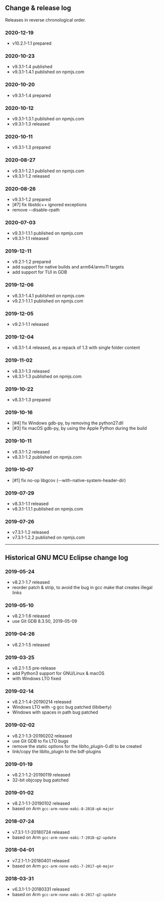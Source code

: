 ## Change & release log

Releases in reverse chronological order.

### 2020-12-19

- v10.2.1-1.1 prepared

### 2020-10-23

- v9.3.1-1.4 published
- v9.3.1-1.4.1 published on npmjs.com

### 2020-10-20

- v9.3.1-1.4 prepared

### 2020-10-12

- v9.3.1-1.3.1 published on npmjs.com
- v9.3.1-1.3 released

### 2020-10-11

- v9.3.1-1.3 prepared

### 2020-08-27

- v9.3.1-1.2.1 published on npmjs.com
- v9.3.1-1.2 released

### 2020-08-26

- v9.3.1-1.2 prepared
- [#7] fix libstdc++ ignored exceptions
- remove --disable-rpath

### 2020-07-03

- v9.3.1-1.1.1 published on npmjs.com
- v9.3.1-1.1 released

### 2019-12-11

- v9.2.1-1.2 prepared
- add support for native builds and arm64/armv7l targets
- add support for TUI in GDB

### 2019-12-06

- v8.3.1-1.4.1 published on npmjs.com
- v9.2.1-1.1.1 published on npmjs.com

### 2019-12-05

- v9.2.1-1.1 released

### 2019-12-04

- v8.3.1-1.4 released, as a repack of 1.3 with single folder content

### 2019-11-02

- v8.3.1-1.3 released
- v8.3.1-1.3 published on npmjs.com

### 2019-10-22

- v8.3.1-1.3 prepared

### 2019-10-16

- [#4] fix Windows gdb-py, by removing the python27.dll
- [#3] fix macOS gdb-py, by using the Apple Python during the build

### 2019-10-11

- v8.3.1-1.2 released
- v8.3.1-1.2 published on npmjs.com

### 2019-10-07

- [#1] fix no-op libgcov (--with-native-system-header-dir)

### 2019-07-29

- v8.3.1-1.1 released
- v8.3.1-1.1.1 published on npmjs.com

### 2019-07-26

- v7.3.1-1.2 released
- v7.3.1-1.2.2 published on npmjs.com

___

## Historical GNU MCU Eclipse change log

### 2019-05-24

- v8.2.1-1.7 released
- reorder patch & strip, to avoid the bug in gcc make that
  creates illegal links

### 2019-05-10

- v8.2.1-1.6 released
- use Git GDB 8.3.50, 2019-05-09

### 2019-04-26

- v8.2.1-1.5 released

### 2019-03-25

- v8.2.1-1.5 pre-release
- add Python3 support for GNU/Linux & macOS
- with Windows LTO fixed

### 2019-02-14

- v8.2.1-1.4-20190214 released
- Windows LTO with -g gcc bug patched (libiberty)
- Windows with spaces in path bug patched

### 2019-02-02

- v8.2.1-1.3-20190202 released
- use Git GDB to fix LTO bugs
- remove the static options for the liblto_plugin-0.dll to be created
- link/copy the liblto_plugin to the bdf-plugins 

### 2019-01-19

- v8.2.1-1.2-20190119 released
- 32-bit objcopy bug patched

### 2019-01-02

- v8.2.1-1.1-20190102 released
- based on Arm `gcc-arm-none-eabi-8-2018-q4-major`

### 2018-07-24

- v7.3.1-1.1-20180724 released
- based on Arm `gcc-arm-none-eabi-7-2018-q2-update`

### 2018-04-01

- v7.2.1-1.1-20180401 released
- based on Arm `gcc-arm-none-eabi-7-2017-q4-major`

### 2018-03-31

- v6.3.1-1.1-20180331 released
- based on Arm `gcc-arm-none-eabi-6-2017-q2-update`
